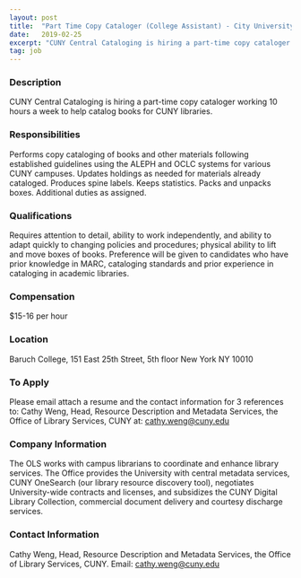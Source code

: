 ```yaml
---
layout: post
title:  "Part Time Copy Cataloger (College Assistant) - City University of New York (CUNY), Office of Library Services"
date:   2019-02-25
excerpt: "CUNY Central Cataloging is hiring a part-time copy cataloger working 10 hours a week to help catalog books for CUNY libraries. "
tag: job
---
```


### Description   

CUNY Central Cataloging is hiring a part-time copy cataloger working 10 hours a week to help catalog books for CUNY libraries. 


### Responsibilities   

Performs copy cataloging of books and other materials following established guidelines using the ALEPH and OCLC systems for various CUNY campuses. Updates holdings as needed for materials already cataloged. Produces spine labels. Keeps statistics. Packs and unpacks boxes. Additional duties as assigned.


### Qualifications   

Requires attention to detail, ability to work independently, and ability to adapt quickly to changing policies and procedures; physical ability to lift and move boxes of books. Preference will be given to candidates who have prior knowledge in MARC, cataloging standards and prior experience in cataloging in academic libraries.


### Compensation   

$15-16 per hour


### Location   

Baruch College, 151 East 25th Street, 5th floor New York NY 10010




### To Apply   

Please email attach a resume and the contact information for 3 references to: 
Cathy Weng, Head, Resource Description and Metadata Services, the Office of Library Services, CUNY at: cathy.weng@cuny.edu



### Company Information   

The OLS works with campus librarians to coordinate and enhance library services. The Office provides the University with central metadata services, CUNY OneSearch (our library resource discovery tool), negotiates University-wide contracts and licenses, and subsidizes the CUNY Digital Library Collection, commercial document delivery and courtesy discharge services.


### Contact Information   

Cathy Weng, Head, Resource Description and Metadata Services, the Office of Library Services, CUNY. Email: cathy.weng@cuny.edu

